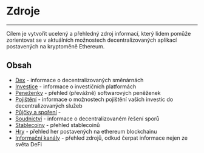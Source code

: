 # Zdroje

***

Cílem je vytvořit ucelený a přehledný zdroj informací, který lidem pomůže zorientovat se v aktuálních možnostech decentralizovaných aplikací postavených na kryptoměně Ethereum.



## Obsah

- [Dex](dex.md) - informace o decentralizovaných směnárnách
- [Investice](investice.md) - informace o investičních platformách
- [Peneženky](penezenky.md) - přehled (převážně) softwarových peněženek
- [Pojištění](pojisteni.md) - informace o možnostech pojištění vašich investic do decentralizovaných služeb
- [Půjčky a spoření](pujcky-sporeni.md) - 
- [Soudnictví](soudnictvi.md) - informace o decentralizovaném řešení sporů
- [Stablecoiny](stablecoiny.md) - přehled stablecoinů
- [Hry](hry.md) - přehled her postavených na ethereum blockchainu
- [Informační kanály](informacni-kanaly.md) - přehled zdrojů, odkud čerpat informace nejen ze světa DeFi 

